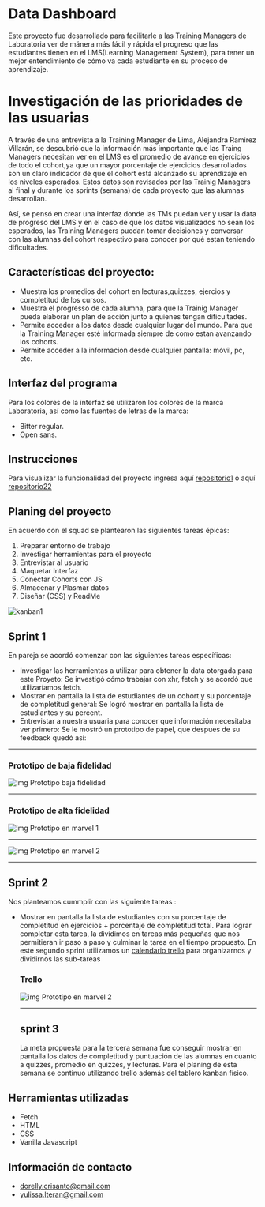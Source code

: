# Data Dashboard
Este proyecto fue desarrollado para facilitarle a las Training Managers de Laboratoria ver de mánera más fácil y rápida el progreso que las estudiantes tienen en el LMS(Learning Management System), para tener un mejor entendimiento de cómo va cada estudiante en su proceso de aprendizaje.
# Investigación de las prioridades de las usuarias
A través de una entrevista a la Training Manager de Lima, Alejandra Ramirez Villarán, se descubrió que la  información más importante que las Traing Managers necesitan ver en el LMS es el promedio de avance en ejercicios de todo el cohort,ya que un mayor porcentaje de ejercicios desarrollados son un claro indicador de que el cohort está alcanzado su aprendizaje en los niveles esperados.
Estos datos son revisados por las Trainig Managers al final y durante los sprints  (semana) de cada  proyecto que las alumnas desarrollan.

Así, se pensó en crear una interfaz donde las TMs puedan ver y usar la data de progreso del LMS y en el caso de que los datos visualizados no sean los esperados, las Training Managers puedan tomar decisiones y conversar con las alumnas del cohort respectivo para conocer por qué estan teniendo dificultades.

## Características del proyecto:
- Muestra los promedios del cohort en lecturas,quizzes, ejercios y completitud de los cursos.
- Muestra el progresso de cada alumna, para que la Trainig Manager pueda elaborar un plan de acción junto a quienes tengan dificultades.
- Permite acceder a los datos desde cualquier lugar del mundo. Para que la Training Manager esté informada siempre de como estan           avanzando los cohorts.
- Permite acceder a la informacion desde cualquier pantalla: móvil, pc, etc.
## Interfaz del programa
Para los colores de la interfaz se utilizaron los colores de la marca Laboratoria,
así como las fuentes de letras de la marca: 
- Bitter regular.
- Open sans.

## Instrucciones 
Para visualizar la funcionalidad del proyecto  ingresa aquí [repositorio1](https://github.com/dcrisanto/lim-2018-05-bc-core-am-datadashboard) o aquí [repositorio22](https://github.com/yulissateran/lim-2018-05-bc-core-am-datadashboard) 

## Planing del proyecto 

En acuerdo con el squad se plantearon las siguientes tareas épicas:
  1. Preparar entorno de trabajo
  2. Investigar herramientas para el proyecto
  3. Entrevistar al usuario
  4. Maquetar Interfaz
  5. Conectar Cohorts con JS
  6. Almacenar y Plasmar datos
  7. Diseñar (CSS) y ReadMe

![kanban1](https://scontent-scl1-1.xx.fbcdn.net/v/t1.15752-9/35464434_1810343875712010_7913204903298727936_n.png?_nc_cat=0&oh=7acd47cb0f214cffd47a23238f819154&oe=5BC3E025)

## Sprint 1

En pareja se acordó comenzar con las siguientes tareas específicas:
 - Investigar las herramientas a utilizar para obtener la data otorgada para este Proyeto:
   Se investigó cómo trabajar con xhr, fetch y se acordó que utilizaríamos fetch.
 - Mostrar en pantalla la lista de estudiantes de un cohort y su porcentaje de completitud general:
   Se logró mostrar en pantalla la lista de estudiantes y su percent.
 - Entrevistar a nuestra usuaria para conocer que información necesitaba ver primero:
   Se le mostró un prototipo de papel, que despues de su feedback quedó así:
 ------------- 

   ### Prototipo de baja fidelidad

   ![img Prototipo baja fidelidad](https://scontent.flim6-1.fna.fbcdn.net/v/t1.15752-9/36513132_2080236568917237_3262799093272936448_n.jpg?_nc_cat=0&_nc_eui2=AeHJoQAlkbzgT1K0Lx7-DfCVW0p-QcT7FO9htRZG_ARlO0FYf3uSEsHVRUaRAGw9IFioSZupEXTw6JO_g8Scap1PWCpG3La1peD98p1QxAgAqg&oh=1bfeeb09262750cac7a33b3a1b0c9750&oe=5BA097D9)

----------------------------------------------------------------------------------------------------------

   ### Prototipo de alta fidelidad

![img Prototipo en marvel 1](https://scontent.flim6-1.fna.fbcdn.net/v/t1.15752-9/36609447_2080206558920238_8505806799830515712_n.png?_nc_cat=0&_nc_eui2=AeFWgKFLpVgoyaWTbYZDk-FRqH8Blf3rPd1qOjN0Jc2FVHWYyQ7_xiAEqoFn6MbotGgM19j9YkUs5xot6vsv_wubwb4Aigo8Y0y3XkyXiqiF3w&oh=bc94ee94e9e470b508c7e9061689bbe3&oe=5BDC9C18)


-------------------------------------------------------------------------------------------------
![img Prototipo en marvel 2](https://scontent.flim6-1.fna.fbcdn.net/v/t1.15752-9/36552722_2080210478919846_1625144671946670080_n.png?_nc_cat=0&_nc_eui2=AeGxGbWeW3LN6AAeBaMFWCdqgPlUf-H-ih4uFhBUXz6FtaTXRsCdMrxSbl7byVxHxctUFWYUItKM5dz-kAHRfm5pCpaYRuUBg0Oudkcflb4cVg&oh=2fa683e9fc6a935607405ba992e5e5f9&oe=5BA133B0)

-----------------------------------------------------------------------------------------------------
## Sprint 2

Nos planteamos cummplir con las siguiente tareas :
- Mostrar en pantalla la lista de estudiantes con su porcentaje de completitud en ejercicios + porcentaje de completitud total.
  Para lograr completar esta tarea, la dividimos en tareas más pequeñas que nos permitieran ir paso a paso y culminar la tarea en el       tiempo propuesto.
  En este segundo sprint utilizamos un [calendario trello](https://trello.com/b/fa3lg2kn/laboratoria-dashboard) para organizarnos y dividirnos las sub-tareas

  ### Trello

  ![img Prototipo en marvel 2](https://scontent.flim6-1.fna.fbcdn.net/v/t1.15752-9/36509329_2080249248915969_8920485071920562176_n.png?_nc_cat=0&_nc_eui2=AeHGG8PBz8miuD-xframVQjxPBgLK_PZ7tksPyF58SLQYiAzxPKT2QCPGGLpAkKnn28TvGvtpbTQCYebN8IwBqXfQTlK-bk2jhNjDFrMF4Eq1Q&oh=a2fd3efd1b35ab00bf0a234bcc30d590&oe=5BE1B0F2)
  
  ******
  
  ## sprint 3

  La meta propuesta para la tercera semana fue conseguir mostrar en pantalla  los datos de completitud y puntuación de las alumnas en cuanto a quizzes, promedio en quizzes, y lecturas.
  Para el planing de esta semana se continuo utilizando trello además del tablero kanban físico.

 ## Herramientas utilizadas

 - Fetch
 - HTML
 - CSS
 - Vanilla Javascript
 ## Información de contacto

 - dorelly.crisanto@gmail.com 
 - yulissa.lteran@gmail.com




